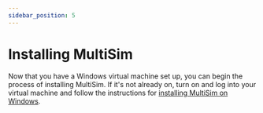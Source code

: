 ```yaml
---
sidebar_position: 5
---
```


# Installing MultiSim

Now that you have a Windows virtual machine set up, you can begin the process of installing MultiSim. If it's not already on, turn on and log into your virtual machine and follow the instructions for [installing MultiSim on Windows](/windows/1.installation.md).
